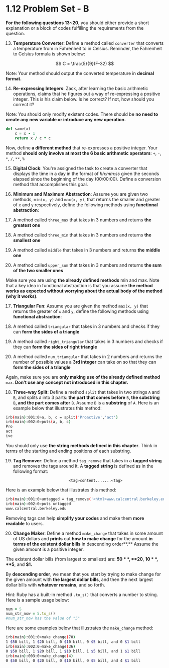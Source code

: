 # 1.12 Problem Set - B

**For the following questions 13~20**, you should either provide a short explanation or a block of codes fulfilling the requirements from the question.

13. **Temperature Converter**: Define a method called `converter` that converts a temperature from in Fahrenheit to in Celsius. Reminder, the Fahrenheit to Celsius formula is shown below:

$$
C = \frac{5}{9}(F-32)
$$

Note: Your method should output the converted temperature in **decimal format.**

14. **Re-expressing Integers**: Zack, after learning the basic arithmetic operations, claims that he figures out a way of re-expressing a positive integer. This is his claim below. Is he correct? If not, how should you correct it?

Note: You should only modify existent codes. There should be **no need to create any new variable or introduce any new operation.**

```ruby
def same(x)
    c = x - 1
    return x / c * c
```

Now, define **a different method** that re-expresses a positive integer. Your method **should only involve at most the 6 basic arithmetic operators**: `+`, `-`, `*`, `/`, `**`, `%`

15. **Digital Clock**: You're assigned the task to create a converter that displays the time in a day in the format of _hh:mm:ss_ given the seconds elapsed since the beginning of the day \(00:00:00\). Define a conversion method that accomplishes this goal.

16. **Minimum and Maximum Abstraction**: Assume you are given two methods, `min(x, y)` and `max(x, y)`, that returns the smaller and greater of `x` and `y` respectively, define the following methods using **functional abstraction**:

1. A method called `three_max` that takes in 3 numbers and returns **the greatest one**
2. A method called `three_min` that takes in 3 numbers and returns **the smallest one**
3. A method called `middle` that takes in 3 numbers and returns **the middle one**
4. A method called `upper_sum` that takes in 3 numbers and returns **the sum of the two smaller ones**

Make sure you are using **the already defined methods** min and max. Note that a key idea in functional abstraction is that you assume **the method works as expected without worrying about the actual body of the method \(why it works\)**.

17. **Triangular Fun**: Assume you are given the method `max(x, y)` that returns the greater of `x` and `y`, define the following methods using **functional abstraction**:

1. A method called `triangular` that takes in 3 numbers and checks if they can **form the sides of a triangle**
2. A method called `right_triangular` that takes in 3 numbers and checks if they can **form the sides of right triangle**
3. A method called `num_triangular` that takes in 2 numbers and returns the number of possible values a **3rd integer** can take on so that they can **form the sides of a triangle**

Again, make sure you are **only making use of the already defined method** `max`. **Don't use any concept not introduced in this chapter.**

18. **Three-way Split**: Define a method `split` that takes in two strings `A` and `B`, and splits `A` into 3 parts: **the part that comes before** `B`**, the substring** `B`**, and the part comes after** `B`. Assume `B` is a **substring** of `A`. Here is an example below that illustrates this method:

```bash
irb(main):001:0>a, b, c = split('Proactive','act')
irb(main):002:0>puts(a, b, c)
Pro
act
ive
```

You should only use **the string methods defined in this chapter**. Think in terms of the starting and ending positions of each substring.

19. **Tag Remover**: Define a method `tag_remove` that takes in a **tagged string** and removes the tags around it. A **tagged string** is defined as in the following format:

```markup
                            <tag>content.......<tag>
```

Here is an example below that illustrates this method:

```bash
irb(main):001:0>untagged = tag_remove('<html>www.calcentral.berkeley.edu<html>')
irb(main):002:0>puts untagged
www.calcentral.berkeley.edu
```

Removing tags can help **simplify your codes** and make them **more readable** to users.

20. **Change Maker**: Define a method `make_change` that takes in some amount of US dollars and **prints** out **how to make change** for the amount **in terms of the existent dollar bills** in descending order**.** Assume the given amount is a positive integer.

The existent dollar bills \(from largest to smallest\) are: **$50**, **$20**, **$10**, **$5**, and **$1.**

By **descending order**, we mean that you start by trying to make change for the given amount with **the largest dollar bills**, and then the next largest dollar bills with **whatever remains**, and so forth.

Hint: Ruby has a built-in method `.to_s()` that converts a number to string. Here is a sample usage below:

```ruby
num = 5
num_str_now = 5.to_s()
#num_str_now has the value of "5"
```

Here are some examples below that illustrates the `make_change` method:

```bash
irb(main):001:0>make_change(70)
1 $50 bill, 1 $20 bill, 0 $10 bill, 0 $5 bill, and 0 $1 bill
irb(main):002:0>make_change(36)
0 $50 bill, 1 $20 bill, 1 $10 bill, 1 $5 bill, and 1 $1 bill
irb(main):003:0>make_change(4)
0 $50 bill, 0 $20 bill, 0 $10 bill, 0 $5 bill, and 4 $1 bill
```

